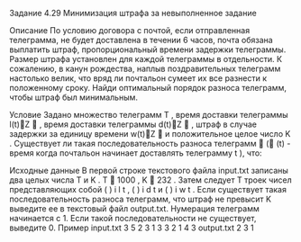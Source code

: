 Задание 4.29 
Минимизация штрафа за невыполненное задание 

Описание 
По условию договора с почтой, если отправленная телеграмма, не будет доставлена в течении 6 часов, почта обязана выплатить штраф, пропорциональный времени задержки телеграммы. Размер штрафа установлен для каждой телеграммы в отдельности. К сожалению, в канун рождества, наплыв поздравительных телеграмм настолько велик, что вряд ли почтальон сумеет их все разнести к положенному сроку. Найди оптимальный порядок разноса телеграмм, чтобы штраф был минимальным.

Условие 
Задано множество телеграмм T , время доставки телеграммы l(t)Z  , время доставки телеграммы d(t)Z  , штраф в случае задержки за единицу времени w(t)Z  и положительное целое число K . Существует ли такая последовательность разноса телеграмм  ( (t) - время когда почтальон начинает доставлять телеграмму t ), что:

Исходные данные 
В первой строке текстового файла input.txt записаны два целых числа T и K . T  1000 , K  232 . Затем следует T троек чисел представляющих собой ( ) i l t , ( ) i d t и ( ) i w t . Если существует такая последовательность разноса телеграмм, что штраф не превысит K выведите ее в текстовый файл output.txt. Нумерация телеграмм начинается с 1. Если такой последовательности не существует, выведите 0. Пример input.txt 3 5 2 3 1 3 3 2 1 4 3 output.txt 2 3 1